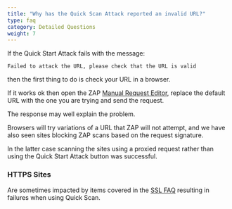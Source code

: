 ```yaml
---
title: "Why has the Quick Scan Attack reported an invalid URL?"
type: faq
category: Detailed Questions
weight: 7
---
```


If the Quick Start Attack fails with the message:

    Failed to attack the URL, please check that the URL is valid

then the first thing to do is check your URL in a browser.

If it works ok then open the ZAP [Manual Request
Editor](/docs/desktop/ui/dialogs/man_req/),
replace the default URL with the one you are trying and send the request.

The response may well explain the problem.

Browsers will try variations of a URL that ZAP will not attempt, and we have
also seen sites blocking ZAP scans based on the request signature.

In the latter case scanning the sites using a proxied request rather than
using the Quick Start Attack button was successful.

### HTTPS Sites

Are sometimes impacted by items covered in the [SSL
FAQ](/faq/how-to-connect-to-an-https-site-that-reports-a-handshake-failure/) resulting in
failures when using Quick Scan.
